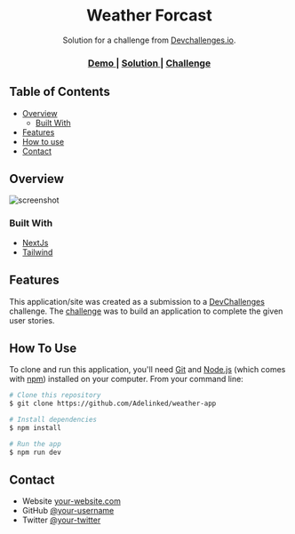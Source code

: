 <!-- Please update value in the {}  -->

<h1 align="center">Weather Forcast</h1>

<div align="center">
   Solution for a challenge from  <a href="http://devchallenges.io" target="_blank">Devchallenges.io</a>.
</div>

<div align="center">
  <h3>
    <a href="https://adelinked-weather-forcast.netlify.app/">
      Demo
    </a>
    <span> | </span>
    <a href="https://github.com/Adelinked/weather-app">
      Solution
    </a>
    <span> | </span>
    <a href="https://devchallenges.io/challenges/mM1UIenRhK808W8qmLWv">
      Challenge
    </a>
  </h3>
</div>

<!-- TABLE OF CONTENTS -->

## Table of Contents

- [Overview](#overview)
  - [Built With](#built-with)
- [Features](#features)
- [How to use](#how-to-use)
- [Contact](#contact)

<!-- OVERVIEW -->

## Overview

![screenshot](https://i.postimg.cc/pdRBrppw/localhost-3000-1.png)

### Built With

<!-- This section should list any major frameworks that you built your project using. Here are a few examples.-->

- [NextJs](https://nextjs.org/)
- [Tailwind](https://tailwindcss.com/)

## Features

<!-- List the features of your application or follow the template. Don't share the figma file here :) -->

This application/site was created as a submission to a [DevChallenges](https://devchallenges.io/challenges) challenge. The [challenge](https://devchallenges.io/challenges/mM1UIenRhK808W8qmLWv) was to build an application to complete the given user stories.

## How To Use

<!-- Example: -->

To clone and run this application, you'll need [Git](https://git-scm.com) and [Node.js](https://nodejs.org/en/download/) (which comes with [npm](http://npmjs.com)) installed on your computer. From your command line:

```bash
# Clone this repository
$ git clone https://github.com/Adelinked/weather-app

# Install dependencies
$ npm install

# Run the app
$ npm run dev
```

## Contact

- Website [your-website.com](https://adelinked.netlify.app)
- GitHub [@your-username](https://github.com/adelinked)
- Twitter [@your-twitter](https://twitter.com/aadelinked)
